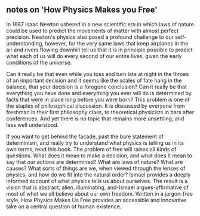 ## notes on 'How Physics Makes you Free'

In 1687 Isaac Newton ushered in a new scientific era in which laws of nature could be used to predict the movements of matter with almost perfect precision. Newton's physics also posed a profound challenge to our self-understanding, however, for the very same laws that keep airplanes in the air and rivers flowing downhill tell us that it is in principle possible to predict what each of us will do every second of our entire lives, given the early conditions of the universe.

Can it really be that even while you toss and turn late at night in the throes of an important decision and it seems like the scales of fate hang in the balance, that your decision is a foregone conclusion? Can it really be that everything you have done and everything you ever will do is determined by facts that were in place long before you were born? This problem is one of the staples of philosophical discussion. It is discussed by everyone from freshman in their first philosophy class, to theoretical physicists in bars after conferences. And yet there is no topic that remains more unsettling, and less well understood.

If you want to get behind the façade, past the bare statement of determinism, and really try to understand what physics is telling us in its own terms, read this book. The problem of free will raises all kinds of questions. What does it mean to make a decision, and what does it mean to say that our actions are determined? What are laws of nature? What are causes? What sorts of things are we, when viewed through the lenses of physics, and how do we fit into the natural order? Ismael provides a deeply informed account of what physics tells us about ourselves. The result is a vision that is abstract, alien, illuminating, and-Ismael argues-affirmative of most of what we all believe about our own freedom. Written in a jargon-free style, How Physics Makes Us Free provides an accessible and innovative take on a central question of human existence.
